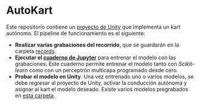 # AutoKart

Este repositorio contiene un [proyecto de Unity](AAKart/) que implementa un kart autónomo. El pipeline de funcionamiento es el siguiente:

- **Realizar varias grabaciones del recorrido**, que se guardarán en la carpeta [records](records/).
- **Ejecutar el [cuaderno de Jupyter](train.ipynb)** para entrenar el modelo con las grabaciones. Este cuaderno permite entrenar el modelo tanto con *Scikit-learn* como con un perceptrón multicapa programado desde cero.
- **Probar el modelo en Unity**. Una vez entrenado uno o varios modelos, se debe regresar al proyecto de Unity, activar la conducción autónoma y asignar al kart el modelo deseado. Existe varios modelos pregrabados en [esta carpeta](AutoKart/AAKart/Assets/MLModels).
